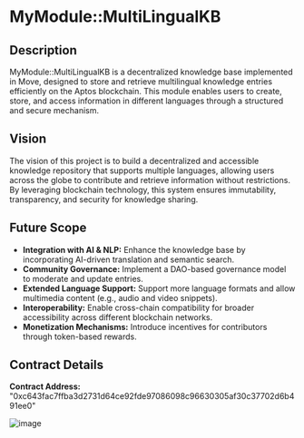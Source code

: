 # MyModule::MultiLingualKB

## Description
MyModule::MultiLingualKB is a decentralized knowledge base implemented in Move, designed to store and retrieve multilingual knowledge entries efficiently on the Aptos blockchain. This module enables users to create, store, and access information in different languages through a structured and secure mechanism.

## Vision
The vision of this project is to build a decentralized and accessible knowledge repository that supports multiple languages, allowing users across the globe to contribute and retrieve information without restrictions. By leveraging blockchain technology, this system ensures immutability, transparency, and security for knowledge sharing.

## Future Scope
- **Integration with AI & NLP:** Enhance the knowledge base by incorporating AI-driven translation and semantic search.
- **Community Governance:** Implement a DAO-based governance model to moderate and update entries.
- **Extended Language Support:** Support more language formats and allow multimedia content (e.g., audio and video snippets).
- **Interoperability:** Enable cross-chain compatibility for broader accessibility across different blockchain networks.
- **Monetization Mechanisms:** Introduce incentives for contributors through token-based rewards.

## Contract Details
**Contract Address:** "0xc643fac7ffba3d2731d64ce92fde97086098c96630305af30c37702d6b491ee0"

![image](https://github.com/user-attachments/assets/91ac8624-84a7-45d9-b544-d9afc9b19073)

